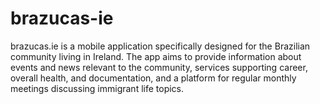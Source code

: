 # brazucas-ie
brazucas.ie is a mobile application specifically designed for the Brazilian community living in Ireland. The app aims to provide information about events and news relevant to the community, services supporting career, overall health, and documentation, and a platform for regular monthly meetings discussing immigrant life topics.
